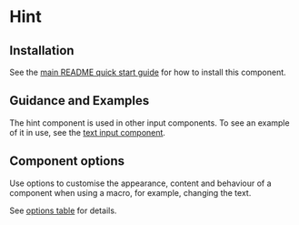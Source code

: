 # Hint

## Installation

See the [main README quick start guide](https://github.com/alphagov/govuk-frontend/tree/test_moving_docs#quick-start) for how to install this component.

## Guidance and Examples

The hint component is used in other input components. To see an example of it in use, see the [text input component](https://test_moving_docs--govuk-design-system-preview.netlify.com/components/text-input/#hint-text).

## Component options

Use options to customise the appearance, content and behaviour of a component when using a macro, for example, changing the text.

See [options table](https://test_moving_docs--govuk-design-system-preview.netlify.com/components/text-input/#options-text-input-example--hint) for details.
